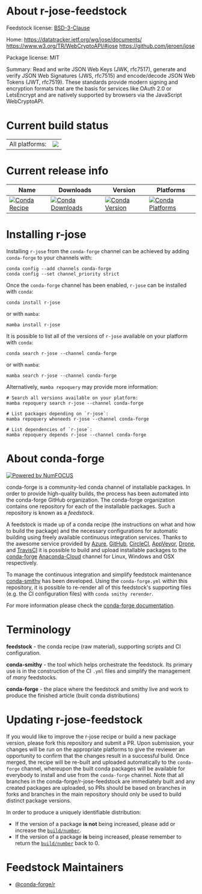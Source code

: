 About r-jose-feedstock
======================

Feedstock license: [BSD-3-Clause](https://github.com/conda-forge/r-jose-feedstock/blob/main/LICENSE.txt)

Home: https://datatracker.ietf.org/wg/jose/documents/ https://www.w3.org/TR/WebCryptoAPI/#jose https://github.com/jeroen/jose

Package license: MIT

Summary: Read and write JSON Web Keys (JWK, rfc7517), generate and verify JSON Web Signatures (JWS, rfc7515) and encode/decode JSON Web Tokens (JWT, rfc7519). These standards provide modern signing and encryption formats that are the basis for services like OAuth 2.0 or LetsEncrypt and are natively supported by browsers via the JavaScript WebCryptoAPI.

Current build status
====================


<table><tr><td>All platforms:</td>
    <td>
      <a href="https://dev.azure.com/conda-forge/feedstock-builds/_build/latest?definitionId=11320&branchName=main">
        <img src="https://dev.azure.com/conda-forge/feedstock-builds/_apis/build/status/r-jose-feedstock?branchName=main">
      </a>
    </td>
  </tr>
</table>

Current release info
====================

| Name | Downloads | Version | Platforms |
| --- | --- | --- | --- |
| [![Conda Recipe](https://img.shields.io/badge/recipe-r--jose-green.svg)](https://anaconda.org/conda-forge/r-jose) | [![Conda Downloads](https://img.shields.io/conda/dn/conda-forge/r-jose.svg)](https://anaconda.org/conda-forge/r-jose) | [![Conda Version](https://img.shields.io/conda/vn/conda-forge/r-jose.svg)](https://anaconda.org/conda-forge/r-jose) | [![Conda Platforms](https://img.shields.io/conda/pn/conda-forge/r-jose.svg)](https://anaconda.org/conda-forge/r-jose) |

Installing r-jose
=================

Installing `r-jose` from the `conda-forge` channel can be achieved by adding `conda-forge` to your channels with:

```
conda config --add channels conda-forge
conda config --set channel_priority strict
```

Once the `conda-forge` channel has been enabled, `r-jose` can be installed with `conda`:

```
conda install r-jose
```

or with `mamba`:

```
mamba install r-jose
```

It is possible to list all of the versions of `r-jose` available on your platform with `conda`:

```
conda search r-jose --channel conda-forge
```

or with `mamba`:

```
mamba search r-jose --channel conda-forge
```

Alternatively, `mamba repoquery` may provide more information:

```
# Search all versions available on your platform:
mamba repoquery search r-jose --channel conda-forge

# List packages depending on `r-jose`:
mamba repoquery whoneeds r-jose --channel conda-forge

# List dependencies of `r-jose`:
mamba repoquery depends r-jose --channel conda-forge
```


About conda-forge
=================

[![Powered by
NumFOCUS](https://img.shields.io/badge/powered%20by-NumFOCUS-orange.svg?style=flat&colorA=E1523D&colorB=007D8A)](https://numfocus.org)

conda-forge is a community-led conda channel of installable packages.
In order to provide high-quality builds, the process has been automated into the
conda-forge GitHub organization. The conda-forge organization contains one repository
for each of the installable packages. Such a repository is known as a *feedstock*.

A feedstock is made up of a conda recipe (the instructions on what and how to build
the package) and the necessary configurations for automatic building using freely
available continuous integration services. Thanks to the awesome service provided by
[Azure](https://azure.microsoft.com/en-us/services/devops/), [GitHub](https://github.com/),
[CircleCI](https://circleci.com/), [AppVeyor](https://www.appveyor.com/),
[Drone](https://cloud.drone.io/welcome), and [TravisCI](https://travis-ci.com/)
it is possible to build and upload installable packages to the
[conda-forge](https://anaconda.org/conda-forge) [Anaconda-Cloud](https://anaconda.org/)
channel for Linux, Windows and OSX respectively.

To manage the continuous integration and simplify feedstock maintenance
[conda-smithy](https://github.com/conda-forge/conda-smithy) has been developed.
Using the ``conda-forge.yml`` within this repository, it is possible to re-render all of
this feedstock's supporting files (e.g. the CI configuration files) with ``conda smithy rerender``.

For more information please check the [conda-forge documentation](https://conda-forge.org/docs/).

Terminology
===========

**feedstock** - the conda recipe (raw material), supporting scripts and CI configuration.

**conda-smithy** - the tool which helps orchestrate the feedstock.
                   Its primary use is in the construction of the CI ``.yml`` files
                   and simplify the management of *many* feedstocks.

**conda-forge** - the place where the feedstock and smithy live and work to
                  produce the finished article (built conda distributions)


Updating r-jose-feedstock
=========================

If you would like to improve the r-jose recipe or build a new
package version, please fork this repository and submit a PR. Upon submission,
your changes will be run on the appropriate platforms to give the reviewer an
opportunity to confirm that the changes result in a successful build. Once
merged, the recipe will be re-built and uploaded automatically to the
`conda-forge` channel, whereupon the built conda packages will be available for
everybody to install and use from the `conda-forge` channel.
Note that all branches in the conda-forge/r-jose-feedstock are
immediately built and any created packages are uploaded, so PRs should be based
on branches in forks and branches in the main repository should only be used to
build distinct package versions.

In order to produce a uniquely identifiable distribution:
 * If the version of a package **is not** being increased, please add or increase
   the [``build/number``](https://docs.conda.io/projects/conda-build/en/latest/resources/define-metadata.html#build-number-and-string).
 * If the version of a package **is** being increased, please remember to return
   the [``build/number``](https://docs.conda.io/projects/conda-build/en/latest/resources/define-metadata.html#build-number-and-string)
   back to 0.

Feedstock Maintainers
=====================

* [@conda-forge/r](https://github.com/conda-forge/r/)

